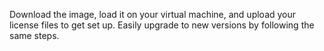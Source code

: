 ---
---

Download the image, load it on your virtual machine, and upload your license files to get set up. Easily upgrade to new versions by following the same steps.